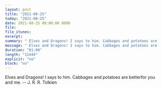 ```yaml
---
layout: post
title: "2021-08-25"
today: "2021-08-25"
date: 2021-08-25 00:00:00 0000
file:
file_itunes:
excerpt:
summary: " Elves and Dragons! I says to him. Cabbages and potatoes are betterfor you and me. -- J. R. R. Tolkien"
message: " Elves and Dragons! I says to him. Cabbages and potatoes are betterfor you and me. -- J. R. R. Tolkien"
duration: "01:00"
length: "11444"
explicit: "no"
block: "no"
---
```

 Elves and Dragons! I says to him. Cabbages and potatoes are betterfor you and me. -- J. R. R. Tolkien

